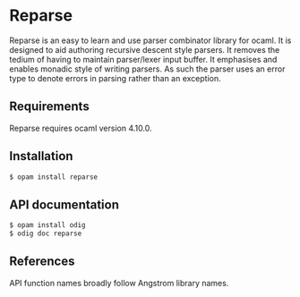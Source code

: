 Reparse
=======

Reparse is an easy to learn and use parser combinator library for ocaml. It is 
designed to aid authoring recursive descent style parsers. It removes the
tedium of having to maintain parser/lexer input buffer. It emphasises and
enables monadic style of writing parsers. As such the parser uses an error
type to denote errors in parsing rather than an exception. 

Requirements
------------
Reparse requires ocaml version 4.10.0.

Installation
-----------
```sh
$ opam install reparse
```

API documentation
-----------------

```sh
$ opam install odig 
$ odig doc reparse 
```

References
----------
API function names broadly follow Angstrom library names.
